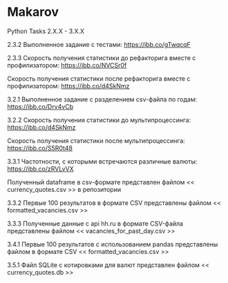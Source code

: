 # Makarov
Python Tasks 2.X.X - 3.X.X


2.3.2
Выполненное задание с тестами: https://ibb.co/gTwqcqF 


2.3.3
Скорость получения статистики до рефакторига вместе с профилизатором: https://ibb.co/NVCSr0f

Скорость получения статистики после рефакторига вместе с профилизатором: https://ibb.co/d4SkNmz


3.2.1
Выполненное задание с разделением csv-файла по годам: https://ibb.co/Drv4vCb


3.2.2
Скорость получения статистики до мультипроцессинга: https://ibb.co/d4SkNmz

Скорость получения статистики после мультипроцессинга: https://ibb.co/S5R0t48


3.3.1
Частотности, с которыми встречаются различные валюты: https://ibb.co/zRVLvVX

Полученный dataframe в csv-формате представлен файлом << currency_quotes.csv >> в репозитории


3.3.2
Первые 100 результатов в формате CSV представлены файлом << formatted_vacancies.csv >>


3.3.3
Полученные данные с api hh.ru в формате CSV-файла представлены файлом << vacancies_for_past_day.csv >>


3.4.1
Первые 100 результатов c использованием pandas представлены файлом в формате CSV << formatted_vacancies.csv >>


3.5.1
Файл SQLite с котировками для валют представлен файлом << currency_quotes.db >>